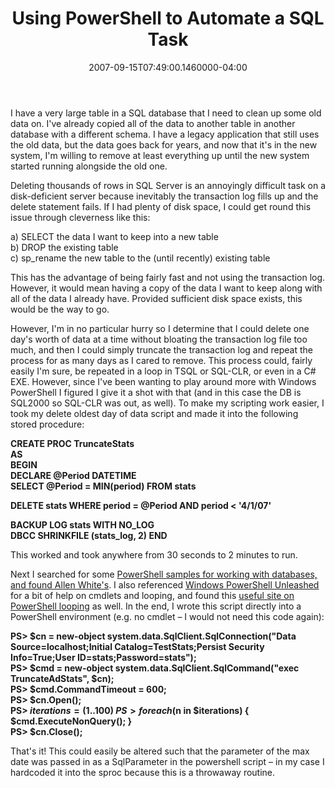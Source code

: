 ﻿---
title: Using PowerShell to Automate a SQL Task
date: "2007-09-15T07:49:00.1460000-04:00"
description: I have a very large table in a SQL database that I need to clean up some old data on. I've already copied all of the data to another table in another database with a different schema.
featuredImage: img/using-powershell-to-automate-a-sql-task-featured.png
---

I have a very large table in a SQL database that I need to clean up some old data on. I've already copied all of the data to another table in another database with a different schema. I have a legacy application that still uses the old data, but the data goes back for years, and now that it's in the new system, I'm willing to remove at least everything up until the new system started running alongside the old one.

Deleting thousands of rows in SQL Server is an annoyingly difficult task on a disk-deficient server because inevitably the transaction log fills up and the delete statement fails. If I had plenty of disk space, I could get round this issue through cleverness like this:

a) SELECT the data I want to keep into a new table\
b) DROP the existing table\
c) sp_rename the new table to the (until recently) existing table

This has the advantage of being fairly fast and not using the transaction log. However, it would mean having a copy of the data I want to keep along with all of the data I already have. Provided sufficient disk space exists, this would be the way to go.

However, I'm in no particular hurry so I determine that I could delete one day's worth of data at a time without bloating the transaction log file too much, and then I could simply truncate the transaction log and repeat the process for as many days as I cared to remove. This process could, fairly easily I'm sure, be repeated in a loop in TSQL or SQL-CLR, or even in a C# EXE. However, since I've been wanting to play around more with Windows PowerShell I figured I give it a shot with that (and in this case the DB is SQL2000 so SQL-CLR was out, as well). To make my scripting work easier, I took my delete oldest day of data script and made it into the following stored procedure:

**CREATE PROC TruncateStats\
AS\
BEGIN\
DECLARE @Period DATETIME\
SELECT @Period = MIN(period) FROM stats**

**DELETE stats WHERE period = @Period AND period < '4/1/07'**

**BACKUP LOG stats WITH NO_LOG\
DBCC SHRINKFILE (stats_log, 2) END**

This worked and took anywhere from 30 seconds to 2 minutes to run.

Next I searched for some [PowerShell samples for working with databases, and found Allen White's](http://sqljunkies.com/WebLog/marathonsqlguy/archive/2007/01/28/27237.aspx). I also referenced [Windows PowerShell Unleashed](http://www.computerperformance.co.uk/powershell/powershell_loops.htm#Do_While_Loop_) for a bit of help on cmdlets and looping, and found this [useful site on PowerShell looping](http://www.computerperformance.co.uk/powershell/powershell_loops.htm#Do_While_Loop_) as well. In the end, I wrote this script directly into a PowerShell environment (e.g. no cmdlet – I would not need this code again):

**PS> $cn = new-object system.data.SqlClient.SqlConnection("Data Source=localhost;Initial Catalog=TestStats;Persist Security Info=True;User ID=stats;Password=stats");\
PS> $cmd = new-object system.data.SqlClient.SqlCommand("exec TruncateAdStats", $cn);\
PS> $cmd.CommandTimeout = 600;\
PS> $cn.Open();\
PS> $iterations = (1..100)\
PS> foreach ($n in $iterations) { $cmd.ExecuteNonQuery(); }\
PS> $cn.Close();**

That's it! This could easily be altered such that the parameter of the max date was passed in as a SqlParameter in the powershell script – in my case I hardcoded it into the sproc because this is a throwaway routine.

